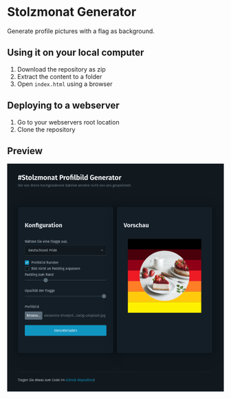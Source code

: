 # Stolzmonat Generator
Generate profile pictures with a flag as background.

## Using it on your local computer
1. Download the repository as zip
2. Extract the content to a folder
3. Open `index.html` using a browser

## Deploying to a webserver
1. Go to your webservers root location
2. Clone the repository

## Preview
![Preview](preview.png)